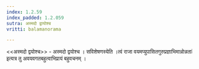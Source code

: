 ```yaml
---
index: 1.2.59
index_padded: 1.2.059
sutra: अस्मदो द्वायोश्च
vritti: balamanorama

---
```

<<अस्मदो द्वयोश्च>> - अस्मदो द्वयोश्च । सविशेषणस्येति ।त्वं राजा वयमप्युपासितगुरुप्रज्ञाभिमान्नोन्नताः॑ इत्यत्र तु अवयवगतबहुत्वाभिप्रायं बहुवचनम् । 
